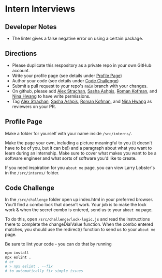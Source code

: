 # Intern Interviews

## Developer Notes
- The linter gives a false negative error on using a certain package.

## Directions
- Please duplicate this respository as a private repo in your own GitHub account.
- Write your profile page (see details under [Profile Page](#profile-page))
- Author your code (see details under [Code Challenge](#code-challenge))
- Submit a pull request to your repo's `main` branch with your changes.
- On github, please add [Alex Strachan](https://github.com/metalsheep/), [Sasha Ashpis](https://github.com/sasha-ashpis), [Roman Kofman](https://github.com/rkofman-lob), and [Nina Hwang](https://github.com/nihwang) to have write permissions.
- Tag [Alex Strachan](https://github.com/metalsheep/), [Sasha Ashpis](https://github.com/sasha-ashpis), [Roman Kofman](https://github.com/rkofman-lob), and [Nina Hwang](https://github.com/nihwang) as reviewers on your PR.

## Profile Page
Make a folder for yourself with your name inside `/src/interns/`.

Make the page your own, including a picture meaningful to you (it doesn't have to be of you, but it can be!) and a paragraph about what you want to learn during an internship.  Make sure to cover what makes you want to be a software engineer and what sorts of software you'd like to create.

If you need inspiration for you `about me` page, you can view Larry Lobster's in the `/src/interns/` folder.

## Code Challenge
In the `/src/challenge` folder open up index.html in your preferred browser.  You'll find a combo lock that doesn't work.  Your job is to make the lock work & when the secret combo is entered, send us to your `about me` page.

To do this, open `/src/challenge/lock-logic.js` and read the instructions there to complete the changeDialValue function.  When the combo entered matches, you should use the redirect() function to send us to your `about me` page.

Be sure to lint your code - you can do that by running
```sh
npm install
npx eslint .
# or
# > npx eslint . --fix
# to automatically fix simple issues
```
